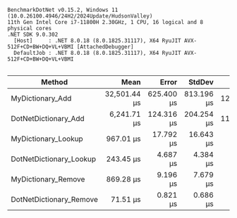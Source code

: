 ```

BenchmarkDotNet v0.15.2, Windows 11 (10.0.26100.4946/24H2/2024Update/HudsonValley)
11th Gen Intel Core i7-11800H 2.30GHz, 1 CPU, 16 logical and 8 physical cores
.NET SDK 9.0.302
  [Host]     : .NET 8.0.18 (8.0.1825.31117), X64 RyuJIT AVX-512F+CD+BW+DQ+VL+VBMI [AttachedDebugger]
  DefaultJob : .NET 8.0.18 (8.0.1825.31117), X64 RyuJIT AVX-512F+CD+BW+DQ+VL+VBMI


```
| Method                  | Mean         | Error      | StdDev     | Gen0     | Gen1     | Gen2     | Allocated  |
|------------------------ |-------------:|-----------:|-----------:|---------:|---------:|---------:|-----------:|
| MyDictionary_Add        | 32,501.44 μs | 625.400 μs | 813.196 μs | 125.0000 |  62.5000 |  62.5000 | 17812181 B |
| DotNetDictionary_Add    |  6,241.71 μs | 124.316 μs | 204.254 μs | 117.1875 | 117.1875 | 117.1875 |  8452440 B |
| MyDictionary_Lookup     |    967.01 μs |  17.792 μs |  16.643 μs |        - |        - |        - |          - |
| DotNetDictionary_Lookup |    243.45 μs |   4.687 μs |   4.384 μs |        - |        - |        - |          - |
| MyDictionary_Remove     |    869.28 μs |   9.196 μs |   7.679 μs |        - |        - |        - |          - |
| DotNetDictionary_Remove |     71.51 μs |   0.821 μs |   0.686 μs |        - |        - |        - |          - |
